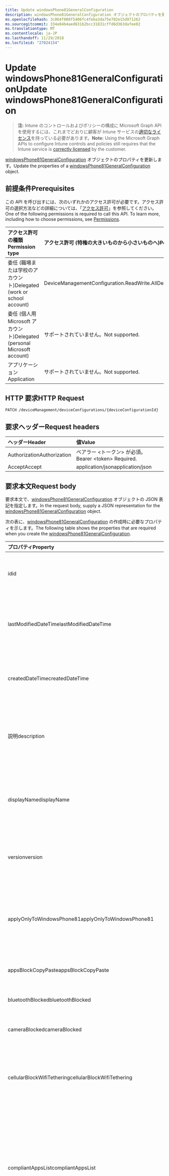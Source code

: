 ```yaml
---
title: Update windowsPhone81GeneralConfiguration
description: windowsPhone81GeneralConfiguration オブジェクトのプロパティを更新します。
ms.openlocfilehash: 3c064f008f5406fc4feba3da75e702e15d971262
ms.sourcegitcommit: 334e84b4aed63162bcc31831cffd6d363dafee02
ms.translationtype: MT
ms.contentlocale: ja-JP
ms.lasthandoff: 11/29/2018
ms.locfileid: "27024154"
---
```

# <a name="update-windowsphone81generalconfiguration"></a><span data-ttu-id="9f953-103">Update windowsPhone81GeneralConfiguration</span><span class="sxs-lookup"><span data-stu-id="9f953-103">Update windowsPhone81GeneralConfiguration</span></span>

> <span data-ttu-id="9f953-104">**注:** Intune のコントロールおよびポリシーの構成に Microsoft Graph API を使用するには、これまでどおりに顧客が Intune サービスの[適切なライセンス](https://go.microsoft.com/fwlink/?linkid=839381)を持っている必要があります。</span><span class="sxs-lookup"><span data-stu-id="9f953-104">**Note:** Using the Microsoft Graph APIs to configure Intune controls and policies still requires that the Intune service is [correctly licensed](https://go.microsoft.com/fwlink/?linkid=839381) by the customer.</span></span>

<span data-ttu-id="9f953-105">[windowsPhone81GeneralConfiguration](../resources/intune-deviceconfig-windowsphone81generalconfiguration.md) オブジェクトのプロパティを更新します。</span><span class="sxs-lookup"><span data-stu-id="9f953-105">Update the properties of a [windowsPhone81GeneralConfiguration](../resources/intune-deviceconfig-windowsphone81generalconfiguration.md) object.</span></span>
## <a name="prerequisites"></a><span data-ttu-id="9f953-106">前提条件</span><span class="sxs-lookup"><span data-stu-id="9f953-106">Prerequisites</span></span>
<span data-ttu-id="9f953-p101">この API を呼び出すには、次のいずれかのアクセス許可が必要です。アクセス許可の選択方法などの詳細については、「[アクセス許可](/graph/permissions-reference)」を参照してください。</span><span class="sxs-lookup"><span data-stu-id="9f953-p101">One of the following permissions is required to call this API. To learn more, including how to choose permissions, see [Permissions](/graph/permissions-reference).</span></span>

|<span data-ttu-id="9f953-109">アクセス許可の種類</span><span class="sxs-lookup"><span data-stu-id="9f953-109">Permission type</span></span>|<span data-ttu-id="9f953-110">アクセス許可 (特権の大きいものから小さいものへ)</span><span class="sxs-lookup"><span data-stu-id="9f953-110">Permissions (from most to least privileged)</span></span>|
|:---|:---|
|<span data-ttu-id="9f953-111">委任 (職場または学校のアカウント)</span><span class="sxs-lookup"><span data-stu-id="9f953-111">Delegated (work or school account)</span></span>|<span data-ttu-id="9f953-112">DeviceManagementConfiguration.ReadWrite.All</span><span class="sxs-lookup"><span data-stu-id="9f953-112">DeviceManagementConfiguration.ReadWrite.All</span></span>|
|<span data-ttu-id="9f953-113">委任 (個人用 Microsoft アカウント)</span><span class="sxs-lookup"><span data-stu-id="9f953-113">Delegated (personal Microsoft account)</span></span>|<span data-ttu-id="9f953-114">サポートされていません。</span><span class="sxs-lookup"><span data-stu-id="9f953-114">Not supported.</span></span>|
|<span data-ttu-id="9f953-115">アプリケーション</span><span class="sxs-lookup"><span data-stu-id="9f953-115">Application</span></span>|<span data-ttu-id="9f953-116">サポートされていません。</span><span class="sxs-lookup"><span data-stu-id="9f953-116">Not supported.</span></span>|

## <a name="http-request"></a><span data-ttu-id="9f953-117">HTTP 要求</span><span class="sxs-lookup"><span data-stu-id="9f953-117">HTTP Request</span></span>
<!-- {
  "blockType": "ignored"
}
-->
``` http
PATCH /deviceManagement/deviceConfigurations/{deviceConfigurationId}
```

## <a name="request-headers"></a><span data-ttu-id="9f953-118">要求ヘッダー</span><span class="sxs-lookup"><span data-stu-id="9f953-118">Request headers</span></span>
|<span data-ttu-id="9f953-119">ヘッダー</span><span class="sxs-lookup"><span data-stu-id="9f953-119">Header</span></span>|<span data-ttu-id="9f953-120">値</span><span class="sxs-lookup"><span data-stu-id="9f953-120">Value</span></span>|
|:---|:---|
|<span data-ttu-id="9f953-121">Authorization</span><span class="sxs-lookup"><span data-stu-id="9f953-121">Authorization</span></span>|<span data-ttu-id="9f953-122">ベアラー &lt;トークン&gt; が必須。</span><span class="sxs-lookup"><span data-stu-id="9f953-122">Bearer &lt;token&gt; Required.</span></span>|
|<span data-ttu-id="9f953-123">Accept</span><span class="sxs-lookup"><span data-stu-id="9f953-123">Accept</span></span>|<span data-ttu-id="9f953-124">application/json</span><span class="sxs-lookup"><span data-stu-id="9f953-124">application/json</span></span>|

## <a name="request-body"></a><span data-ttu-id="9f953-125">要求本文</span><span class="sxs-lookup"><span data-stu-id="9f953-125">Request body</span></span>
<span data-ttu-id="9f953-126">要求本文で、[windowsPhone81GeneralConfiguration](../resources/intune-deviceconfig-windowsphone81generalconfiguration.md) オブジェクトの JSON 表記を指定します。</span><span class="sxs-lookup"><span data-stu-id="9f953-126">In the request body, supply a JSON representation for the [windowsPhone81GeneralConfiguration](../resources/intune-deviceconfig-windowsphone81generalconfiguration.md) object.</span></span>

<span data-ttu-id="9f953-127">次の表に、[windowsPhone81GeneralConfiguration](../resources/intune-deviceconfig-windowsphone81generalconfiguration.md) の作成時に必要なプロパティを示します。</span><span class="sxs-lookup"><span data-stu-id="9f953-127">The following table shows the properties that are required when you create the [windowsPhone81GeneralConfiguration](../resources/intune-deviceconfig-windowsphone81generalconfiguration.md).</span></span>

|<span data-ttu-id="9f953-128">プロパティ</span><span class="sxs-lookup"><span data-stu-id="9f953-128">Property</span></span>|<span data-ttu-id="9f953-129">型</span><span class="sxs-lookup"><span data-stu-id="9f953-129">Type</span></span>|<span data-ttu-id="9f953-130">説明</span><span class="sxs-lookup"><span data-stu-id="9f953-130">Description</span></span>|
|:---|:---|:---|
|<span data-ttu-id="9f953-131">id</span><span class="sxs-lookup"><span data-stu-id="9f953-131">id</span></span>|<span data-ttu-id="9f953-132">String</span><span class="sxs-lookup"><span data-stu-id="9f953-132">String</span></span>|<span data-ttu-id="9f953-133">エンティティのキー。</span><span class="sxs-lookup"><span data-stu-id="9f953-133">Key of the entity.</span></span> <span data-ttu-id="9f953-134">[deviceConfiguration](../resources/intune-deviceconfig-deviceconfiguration.md) から継承します</span><span class="sxs-lookup"><span data-stu-id="9f953-134">Inherited from [deviceConfiguration](../resources/intune-deviceconfig-deviceconfiguration.md)</span></span>|
|<span data-ttu-id="9f953-135">lastModifiedDateTime</span><span class="sxs-lookup"><span data-stu-id="9f953-135">lastModifiedDateTime</span></span>|<span data-ttu-id="9f953-136">DateTimeOffset</span><span class="sxs-lookup"><span data-stu-id="9f953-136">DateTimeOffset</span></span>|<span data-ttu-id="9f953-137">オブジェクトが最後に変更された DateTime。</span><span class="sxs-lookup"><span data-stu-id="9f953-137">DateTime the object was last modified.</span></span> <span data-ttu-id="9f953-138">[deviceConfiguration](../resources/intune-deviceconfig-deviceconfiguration.md) から継承します</span><span class="sxs-lookup"><span data-stu-id="9f953-138">Inherited from [deviceConfiguration](../resources/intune-deviceconfig-deviceconfiguration.md)</span></span>|
|<span data-ttu-id="9f953-139">createdDateTime</span><span class="sxs-lookup"><span data-stu-id="9f953-139">createdDateTime</span></span>|<span data-ttu-id="9f953-140">DateTimeOffset</span><span class="sxs-lookup"><span data-stu-id="9f953-140">DateTimeOffset</span></span>|<span data-ttu-id="9f953-141">オブジェクトが作成された DateTime。</span><span class="sxs-lookup"><span data-stu-id="9f953-141">DateTime the object was created.</span></span> <span data-ttu-id="9f953-142">[deviceConfiguration](../resources/intune-deviceconfig-deviceconfiguration.md) から継承します</span><span class="sxs-lookup"><span data-stu-id="9f953-142">Inherited from [deviceConfiguration](../resources/intune-deviceconfig-deviceconfiguration.md)</span></span>|
|<span data-ttu-id="9f953-143">説明</span><span class="sxs-lookup"><span data-stu-id="9f953-143">description</span></span>|<span data-ttu-id="9f953-144">String</span><span class="sxs-lookup"><span data-stu-id="9f953-144">String</span></span>|<span data-ttu-id="9f953-145">デバイス構成について管理者が提供した説明。</span><span class="sxs-lookup"><span data-stu-id="9f953-145">Admin provided description of the Device Configuration.</span></span> <span data-ttu-id="9f953-146">[deviceConfiguration](../resources/intune-deviceconfig-deviceconfiguration.md) から継承します</span><span class="sxs-lookup"><span data-stu-id="9f953-146">Inherited from [deviceConfiguration](../resources/intune-deviceconfig-deviceconfiguration.md)</span></span>|
|<span data-ttu-id="9f953-147">displayName</span><span class="sxs-lookup"><span data-stu-id="9f953-147">displayName</span></span>|<span data-ttu-id="9f953-148">String</span><span class="sxs-lookup"><span data-stu-id="9f953-148">String</span></span>|<span data-ttu-id="9f953-149">デバイス構成について管理者が指定した名前。</span><span class="sxs-lookup"><span data-stu-id="9f953-149">Admin provided name of the device configuration.</span></span> <span data-ttu-id="9f953-150">[deviceConfiguration](../resources/intune-deviceconfig-deviceconfiguration.md) から継承します</span><span class="sxs-lookup"><span data-stu-id="9f953-150">Inherited from [deviceConfiguration](../resources/intune-deviceconfig-deviceconfiguration.md)</span></span>|
|<span data-ttu-id="9f953-151">version</span><span class="sxs-lookup"><span data-stu-id="9f953-151">version</span></span>|<span data-ttu-id="9f953-152">Int32</span><span class="sxs-lookup"><span data-stu-id="9f953-152">Int32</span></span>|<span data-ttu-id="9f953-153">デバイス構成のバージョン。</span><span class="sxs-lookup"><span data-stu-id="9f953-153">Version of the device configuration.</span></span> <span data-ttu-id="9f953-154">[deviceConfiguration](../resources/intune-deviceconfig-deviceconfiguration.md) から継承します</span><span class="sxs-lookup"><span data-stu-id="9f953-154">Inherited from [deviceConfiguration](../resources/intune-deviceconfig-deviceconfiguration.md)</span></span>|
|<span data-ttu-id="9f953-155">applyOnlyToWindowsPhone81</span><span class="sxs-lookup"><span data-stu-id="9f953-155">applyOnlyToWindowsPhone81</span></span>|<span data-ttu-id="9f953-156">Boolean</span><span class="sxs-lookup"><span data-stu-id="9f953-156">Boolean</span></span>|<span data-ttu-id="9f953-157">このポリシーを Windows Phone 8.1 にのみ適用するかどうかを示す値。</span><span class="sxs-lookup"><span data-stu-id="9f953-157">Value indicating whether this policy only applies to Windows Phone 8.1.</span></span> <span data-ttu-id="9f953-158">このプロパティは読み取り専用です。</span><span class="sxs-lookup"><span data-stu-id="9f953-158">This property is read-only.</span></span>|
|<span data-ttu-id="9f953-159">appsBlockCopyPaste</span><span class="sxs-lookup"><span data-stu-id="9f953-159">appsBlockCopyPaste</span></span>|<span data-ttu-id="9f953-160">Boolean</span><span class="sxs-lookup"><span data-stu-id="9f953-160">Boolean</span></span>|<span data-ttu-id="9f953-161">コピー/貼り付けを禁止するかどうかを示します。</span><span class="sxs-lookup"><span data-stu-id="9f953-161">Indicates whether or not to block copy paste.</span></span>|
|<span data-ttu-id="9f953-162">bluetoothBlocked</span><span class="sxs-lookup"><span data-stu-id="9f953-162">bluetoothBlocked</span></span>|<span data-ttu-id="9f953-163">Boolean</span><span class="sxs-lookup"><span data-stu-id="9f953-163">Boolean</span></span>|<span data-ttu-id="9f953-164">Bluetooth をブロックするかどうかを示します。</span><span class="sxs-lookup"><span data-stu-id="9f953-164">Indicates whether or not to block bluetooth.</span></span>|
|<span data-ttu-id="9f953-165">cameraBlocked</span><span class="sxs-lookup"><span data-stu-id="9f953-165">cameraBlocked</span></span>|<span data-ttu-id="9f953-166">Boolean</span><span class="sxs-lookup"><span data-stu-id="9f953-166">Boolean</span></span>|<span data-ttu-id="9f953-167">カメラをブロックするかどうかを示します。</span><span class="sxs-lookup"><span data-stu-id="9f953-167">Indicates whether or not to block camera.</span></span>|
|<span data-ttu-id="9f953-168">cellularBlockWifiTethering</span><span class="sxs-lookup"><span data-stu-id="9f953-168">cellularBlockWifiTethering</span></span>|<span data-ttu-id="9f953-169">Boolean</span><span class="sxs-lookup"><span data-stu-id="9f953-169">Boolean</span></span>|<span data-ttu-id="9f953-170">Wi-Fi テザリングをブロックするかどうかを示します。</span><span class="sxs-lookup"><span data-stu-id="9f953-170">Indicates whether or not to block Wi-Fi tethering.</span></span> <span data-ttu-id="9f953-171">Wi-Fi がブロックされていれば、この値は関係ありません。</span><span class="sxs-lookup"><span data-stu-id="9f953-171">Has no impact if Wi-Fi is blocked.</span></span>|
|<span data-ttu-id="9f953-172">compliantAppsList</span><span class="sxs-lookup"><span data-stu-id="9f953-172">compliantAppsList</span></span>|<span data-ttu-id="9f953-173">[appListItem](../resources/intune-deviceconfig-applistitem.md) コレクション</span><span class="sxs-lookup"><span data-stu-id="9f953-173">[appListItem](../resources/intune-deviceconfig-applistitem.md) collection</span></span>|<span data-ttu-id="9f953-174">コンプライアンス内のアプリのリスト (CompliantAppListType によって制御される、許可リストまたは禁止リスト)。</span><span class="sxs-lookup"><span data-stu-id="9f953-174">List of apps in the compliance (either allow list or block list, controlled by CompliantAppListType).</span></span> <span data-ttu-id="9f953-175">このコレクションには、最大で 10000 個の要素を含めることができます。</span><span class="sxs-lookup"><span data-stu-id="9f953-175">This collection can contain a maximum of 10000 elements.</span></span>|
|<span data-ttu-id="9f953-176">compliantAppListType</span><span class="sxs-lookup"><span data-stu-id="9f953-176">compliantAppListType</span></span>|[<span data-ttu-id="9f953-177">appListType</span><span class="sxs-lookup"><span data-stu-id="9f953-177">appListType</span></span>](../resources/intune-deviceconfig-applisttype.md)|<span data-ttu-id="9f953-178">AppComplianceList 内にあるリスト。</span><span class="sxs-lookup"><span data-stu-id="9f953-178">List that is in the AppComplianceList.</span></span> <span data-ttu-id="9f953-179">可能な値は、`none`、`appsInListCompliant`、`appsNotInListCompliant` です。</span><span class="sxs-lookup"><span data-stu-id="9f953-179">Possible values are: `none`, `appsInListCompliant`, `appsNotInListCompliant`.</span></span>|
|<span data-ttu-id="9f953-180">diagnosticDataBlockSubmission</span><span class="sxs-lookup"><span data-stu-id="9f953-180">diagnosticDataBlockSubmission</span></span>|<span data-ttu-id="9f953-181">Boolean</span><span class="sxs-lookup"><span data-stu-id="9f953-181">Boolean</span></span>|<span data-ttu-id="9f953-182">診断データの送信をブロックするかどうかを示します。</span><span class="sxs-lookup"><span data-stu-id="9f953-182">Indicates whether or not to block diagnostic data submission.</span></span>|
|<span data-ttu-id="9f953-183">emailBlockAddingAccounts</span><span class="sxs-lookup"><span data-stu-id="9f953-183">emailBlockAddingAccounts</span></span>|<span data-ttu-id="9f953-184">Boolean</span><span class="sxs-lookup"><span data-stu-id="9f953-184">Boolean</span></span>|<span data-ttu-id="9f953-185">カスタム電子メール アカウントをブロックするかどうかを示します。</span><span class="sxs-lookup"><span data-stu-id="9f953-185">Indicates whether or not to block custom email accounts.</span></span>|
|<span data-ttu-id="9f953-186">locationServicesBlocked</span><span class="sxs-lookup"><span data-stu-id="9f953-186">locationServicesBlocked</span></span>|<span data-ttu-id="9f953-187">Boolean</span><span class="sxs-lookup"><span data-stu-id="9f953-187">Boolean</span></span>|<span data-ttu-id="9f953-188">位置情報サービスをブロックするかどうかを示します。</span><span class="sxs-lookup"><span data-stu-id="9f953-188">Indicates whether or not to block location services.</span></span>|
|<span data-ttu-id="9f953-189">microsoftAccountBlocked</span><span class="sxs-lookup"><span data-stu-id="9f953-189">microsoftAccountBlocked</span></span>|<span data-ttu-id="9f953-190">Boolean</span><span class="sxs-lookup"><span data-stu-id="9f953-190">Boolean</span></span>|<span data-ttu-id="9f953-191">Microsoft アカウントの使用を禁止するかどうかを示します。</span><span class="sxs-lookup"><span data-stu-id="9f953-191">Indicates whether or not to block using a Microsoft Account.</span></span>|
|<span data-ttu-id="9f953-192">nfcBlocked</span><span class="sxs-lookup"><span data-stu-id="9f953-192">nfcBlocked</span></span>|<span data-ttu-id="9f953-193">Boolean</span><span class="sxs-lookup"><span data-stu-id="9f953-193">Boolean</span></span>|<span data-ttu-id="9f953-194">近距離無線通信をブロックするかどうかを示します。</span><span class="sxs-lookup"><span data-stu-id="9f953-194">Indicates whether or not to block Near-Field Communication.</span></span>|
|<span data-ttu-id="9f953-195">passwordBlockSimple</span><span class="sxs-lookup"><span data-stu-id="9f953-195">passwordBlockSimple</span></span>|<span data-ttu-id="9f953-196">Boolean</span><span class="sxs-lookup"><span data-stu-id="9f953-196">Boolean</span></span>|<span data-ttu-id="9f953-197">カレンダーの同期を禁止するかどうかを示します。</span><span class="sxs-lookup"><span data-stu-id="9f953-197">Indicates whether or not to block syncing the calendar.</span></span>|
|<span data-ttu-id="9f953-198">passwordExpirationDays</span><span class="sxs-lookup"><span data-stu-id="9f953-198">passwordExpirationDays</span></span>|<span data-ttu-id="9f953-199">Int32</span><span class="sxs-lookup"><span data-stu-id="9f953-199">Int32</span></span>|<span data-ttu-id="9f953-200">パスワードの有効期限が切れるまでの日数。</span><span class="sxs-lookup"><span data-stu-id="9f953-200">Number of days before the password expires.</span></span>|
|<span data-ttu-id="9f953-201">passwordMinimumLength</span><span class="sxs-lookup"><span data-stu-id="9f953-201">passwordMinimumLength</span></span>|<span data-ttu-id="9f953-202">Int32</span><span class="sxs-lookup"><span data-stu-id="9f953-202">Int32</span></span>|<span data-ttu-id="9f953-203">パスワードの最小の長さ。</span><span class="sxs-lookup"><span data-stu-id="9f953-203">Minimum length of passwords.</span></span>|
|<span data-ttu-id="9f953-204">passwordMinutesOfInactivityBeforeScreenTimeout</span><span class="sxs-lookup"><span data-stu-id="9f953-204">passwordMinutesOfInactivityBeforeScreenTimeout</span></span>|<span data-ttu-id="9f953-205">Int32</span><span class="sxs-lookup"><span data-stu-id="9f953-205">Int32</span></span>|<span data-ttu-id="9f953-206">画面がタイムアウトになるまでの非アクティブ時間 (分)。</span><span class="sxs-lookup"><span data-stu-id="9f953-206">Minutes of inactivity before screen timeout.</span></span>|
|<span data-ttu-id="9f953-207">passwordMinimumCharacterSetCount</span><span class="sxs-lookup"><span data-stu-id="9f953-207">passwordMinimumCharacterSetCount</span></span>|<span data-ttu-id="9f953-208">Int32</span><span class="sxs-lookup"><span data-stu-id="9f953-208">Int32</span></span>|<span data-ttu-id="9f953-209">パスワードが含まなければならない文字セットの数。</span><span class="sxs-lookup"><span data-stu-id="9f953-209">Number of character sets a password must contain.</span></span>|
|<span data-ttu-id="9f953-210">passwordPreviousPasswordBlockCount</span><span class="sxs-lookup"><span data-stu-id="9f953-210">passwordPreviousPasswordBlockCount</span></span>|<span data-ttu-id="9f953-211">Int32</span><span class="sxs-lookup"><span data-stu-id="9f953-211">Int32</span></span>|<span data-ttu-id="9f953-212">ブロックする、以前のパスワードの数。</span><span class="sxs-lookup"><span data-stu-id="9f953-212">Number of previous passwords to block.</span></span> <span data-ttu-id="9f953-213">有効な値は 0 から 24 までです</span><span class="sxs-lookup"><span data-stu-id="9f953-213">Valid values 0 to 24</span></span>|
|<span data-ttu-id="9f953-214">passwordSignInFailureCountBeforeFactoryReset</span><span class="sxs-lookup"><span data-stu-id="9f953-214">passwordSignInFailureCountBeforeFactoryReset</span></span>|<span data-ttu-id="9f953-215">Int32</span><span class="sxs-lookup"><span data-stu-id="9f953-215">Int32</span></span>|<span data-ttu-id="9f953-216">出荷時の設定にリセットされるまでの、失敗が許可されるサインインの回数。</span><span class="sxs-lookup"><span data-stu-id="9f953-216">Number of sign in failures allowed before factory reset.</span></span>|
|<span data-ttu-id="9f953-217">passwordRequiredType</span><span class="sxs-lookup"><span data-stu-id="9f953-217">passwordRequiredType</span></span>|[<span data-ttu-id="9f953-218">requiredPasswordType</span><span class="sxs-lookup"><span data-stu-id="9f953-218">requiredPasswordType</span></span>](../resources/intune-deviceconfig-requiredpasswordtype.md)|<span data-ttu-id="9f953-219">必要なパスワードの種類。</span><span class="sxs-lookup"><span data-stu-id="9f953-219">Password type that is required.</span></span> <span data-ttu-id="9f953-220">可能な値は、`deviceDefault`、`alphanumeric`、`numeric` です。</span><span class="sxs-lookup"><span data-stu-id="9f953-220">Possible values are: `deviceDefault`, `alphanumeric`, `numeric`.</span></span>|
|<span data-ttu-id="9f953-221">passwordRequired</span><span class="sxs-lookup"><span data-stu-id="9f953-221">passwordRequired</span></span>|<span data-ttu-id="9f953-222">Boolean</span><span class="sxs-lookup"><span data-stu-id="9f953-222">Boolean</span></span>|<span data-ttu-id="9f953-223">パスワードを要求するかどうかを指定します。</span><span class="sxs-lookup"><span data-stu-id="9f953-223">Indicates whether or not to require a password.</span></span>|
|<span data-ttu-id="9f953-224">screenCaptureBlocked</span><span class="sxs-lookup"><span data-stu-id="9f953-224">screenCaptureBlocked</span></span>|<span data-ttu-id="9f953-225">Boolean</span><span class="sxs-lookup"><span data-stu-id="9f953-225">Boolean</span></span>|<span data-ttu-id="9f953-226">スクリーンショットを禁止するかどうかを示します。</span><span class="sxs-lookup"><span data-stu-id="9f953-226">Indicates whether or not to block screenshots.</span></span>|
|<span data-ttu-id="9f953-227">storageBlockRemovableStorage</span><span class="sxs-lookup"><span data-stu-id="9f953-227">storageBlockRemovableStorage</span></span>|<span data-ttu-id="9f953-228">Boolean</span><span class="sxs-lookup"><span data-stu-id="9f953-228">Boolean</span></span>|<span data-ttu-id="9f953-229">リムーバブル記憶域をブロックするかどうかを示します。</span><span class="sxs-lookup"><span data-stu-id="9f953-229">Indicates whether or not to block removable storage.</span></span>|
|<span data-ttu-id="9f953-230">storageRequireEncryption</span><span class="sxs-lookup"><span data-stu-id="9f953-230">storageRequireEncryption</span></span>|<span data-ttu-id="9f953-231">Boolean</span><span class="sxs-lookup"><span data-stu-id="9f953-231">Boolean</span></span>|<span data-ttu-id="9f953-232">暗号化が必要かどうかを示します。</span><span class="sxs-lookup"><span data-stu-id="9f953-232">Indicates whether or not to require encryption.</span></span>|
|<span data-ttu-id="9f953-233">webBrowserBlocked</span><span class="sxs-lookup"><span data-stu-id="9f953-233">webBrowserBlocked</span></span>|<span data-ttu-id="9f953-234">Boolean</span><span class="sxs-lookup"><span data-stu-id="9f953-234">Boolean</span></span>|<span data-ttu-id="9f953-235">Web ブラウザーをブロックするかどうかを示します。</span><span class="sxs-lookup"><span data-stu-id="9f953-235">Indicates whether or not to block the web browser.</span></span>|
|<span data-ttu-id="9f953-236">wifiBlocked</span><span class="sxs-lookup"><span data-stu-id="9f953-236">wifiBlocked</span></span>|<span data-ttu-id="9f953-237">Boolean</span><span class="sxs-lookup"><span data-stu-id="9f953-237">Boolean</span></span>|<span data-ttu-id="9f953-238">Wi-Fi をブロックするかどうかを示します。</span><span class="sxs-lookup"><span data-stu-id="9f953-238">Indicates whether or not to block Wi-Fi.</span></span>|
|<span data-ttu-id="9f953-239">wifiBlockAutomaticConnectHotspots</span><span class="sxs-lookup"><span data-stu-id="9f953-239">wifiBlockAutomaticConnectHotspots</span></span>|<span data-ttu-id="9f953-240">Boolean</span><span class="sxs-lookup"><span data-stu-id="9f953-240">Boolean</span></span>|<span data-ttu-id="9f953-241">Wi-Fi ホットスポットへの自動接続をブロックするかどうかを示します。</span><span class="sxs-lookup"><span data-stu-id="9f953-241">Indicates whether or not to block automatically connecting to Wi-Fi hotspots.</span></span> <span data-ttu-id="9f953-242">Wi-Fi がブロックされていれば、この値は関係ありません。</span><span class="sxs-lookup"><span data-stu-id="9f953-242">Has no impact if Wi-Fi is blocked.</span></span>|
|<span data-ttu-id="9f953-243">wifiBlockHotspotReporting</span><span class="sxs-lookup"><span data-stu-id="9f953-243">wifiBlockHotspotReporting</span></span>|<span data-ttu-id="9f953-244">Boolean</span><span class="sxs-lookup"><span data-stu-id="9f953-244">Boolean</span></span>|<span data-ttu-id="9f953-245">Wi-Fi ホットスポット レポートをブロックするかどうかを示します。</span><span class="sxs-lookup"><span data-stu-id="9f953-245">Indicates whether or not to block Wi-Fi hotspot reporting.</span></span> <span data-ttu-id="9f953-246">Wi-Fi がブロックされていれば、この値は関係ありません。</span><span class="sxs-lookup"><span data-stu-id="9f953-246">Has no impact if Wi-Fi is blocked.</span></span>|
|<span data-ttu-id="9f953-247">windowsStoreBlocked</span><span class="sxs-lookup"><span data-stu-id="9f953-247">windowsStoreBlocked</span></span>|<span data-ttu-id="9f953-248">Boolean</span><span class="sxs-lookup"><span data-stu-id="9f953-248">Boolean</span></span>|<span data-ttu-id="9f953-249">Windows ストアをブロックするかどうかを示します。</span><span class="sxs-lookup"><span data-stu-id="9f953-249">Indicates whether or not to block the Windows Store.</span></span>|



## <a name="response"></a><span data-ttu-id="9f953-250">応答</span><span class="sxs-lookup"><span data-stu-id="9f953-250">Response</span></span>
<span data-ttu-id="9f953-251">成功した場合、このメソッドは `200 OK` 応答コードと、応答本文で更新された [windowsPhone81GeneralConfiguration](../resources/intune-deviceconfig-windowsphone81generalconfiguration.md) オブジェクトを返します。</span><span class="sxs-lookup"><span data-stu-id="9f953-251">If successful, this method returns a `200 OK` response code and an updated [windowsPhone81GeneralConfiguration](../resources/intune-deviceconfig-windowsphone81generalconfiguration.md) object in the response body.</span></span>

## <a name="example"></a><span data-ttu-id="9f953-252">例</span><span class="sxs-lookup"><span data-stu-id="9f953-252">Example</span></span>
### <a name="request"></a><span data-ttu-id="9f953-253">要求</span><span class="sxs-lookup"><span data-stu-id="9f953-253">Request</span></span>
<span data-ttu-id="9f953-254">以下は、要求の例です。</span><span class="sxs-lookup"><span data-stu-id="9f953-254">Here is an example of the request.</span></span>
``` http
PATCH https://graph.microsoft.com/v1.0/deviceManagement/deviceConfigurations/{deviceConfigurationId}
Content-type: application/json
Content-length: 1461

{
  "@odata.type": "#microsoft.graph.windowsPhone81GeneralConfiguration",
  "description": "Description value",
  "displayName": "Display Name value",
  "version": 7,
  "applyOnlyToWindowsPhone81": true,
  "appsBlockCopyPaste": true,
  "bluetoothBlocked": true,
  "cameraBlocked": true,
  "cellularBlockWifiTethering": true,
  "compliantAppsList": [
    {
      "@odata.type": "microsoft.graph.appListItem",
      "name": "Name value",
      "publisher": "Publisher value",
      "appStoreUrl": "https://example.com/appStoreUrl/",
      "appId": "App Id value"
    }
  ],
  "compliantAppListType": "appsInListCompliant",
  "diagnosticDataBlockSubmission": true,
  "emailBlockAddingAccounts": true,
  "locationServicesBlocked": true,
  "microsoftAccountBlocked": true,
  "nfcBlocked": true,
  "passwordBlockSimple": true,
  "passwordExpirationDays": 6,
  "passwordMinimumLength": 5,
  "passwordMinutesOfInactivityBeforeScreenTimeout": 14,
  "passwordMinimumCharacterSetCount": 0,
  "passwordPreviousPasswordBlockCount": 2,
  "passwordSignInFailureCountBeforeFactoryReset": 12,
  "passwordRequiredType": "alphanumeric",
  "passwordRequired": true,
  "screenCaptureBlocked": true,
  "storageBlockRemovableStorage": true,
  "storageRequireEncryption": true,
  "webBrowserBlocked": true,
  "wifiBlocked": true,
  "wifiBlockAutomaticConnectHotspots": true,
  "wifiBlockHotspotReporting": true,
  "windowsStoreBlocked": true
}
```

### <a name="response"></a><span data-ttu-id="9f953-255">応答</span><span class="sxs-lookup"><span data-stu-id="9f953-255">Response</span></span>
<span data-ttu-id="9f953-p116">以下は、応答の例です。注:簡潔にするために、ここに示す応答オブジェクトは切り詰められている場合があります。すべてのプロパティは実際の呼び出しから返されます。</span><span class="sxs-lookup"><span data-stu-id="9f953-p116">Here is an example of the response. Note: The response object shown here may be truncated for brevity. All of the properties will be returned from an actual call.</span></span>
``` http
HTTP/1.1 200 OK
Content-Type: application/json
Content-Length: 1633

{
  "@odata.type": "#microsoft.graph.windowsPhone81GeneralConfiguration",
  "id": "f5e0e34d-e34d-f5e0-4de3-e0f54de3e0f5",
  "lastModifiedDateTime": "2017-01-01T00:00:35.1329464-08:00",
  "createdDateTime": "2017-01-01T00:02:43.5775965-08:00",
  "description": "Description value",
  "displayName": "Display Name value",
  "version": 7,
  "applyOnlyToWindowsPhone81": true,
  "appsBlockCopyPaste": true,
  "bluetoothBlocked": true,
  "cameraBlocked": true,
  "cellularBlockWifiTethering": true,
  "compliantAppsList": [
    {
      "@odata.type": "microsoft.graph.appListItem",
      "name": "Name value",
      "publisher": "Publisher value",
      "appStoreUrl": "https://example.com/appStoreUrl/",
      "appId": "App Id value"
    }
  ],
  "compliantAppListType": "appsInListCompliant",
  "diagnosticDataBlockSubmission": true,
  "emailBlockAddingAccounts": true,
  "locationServicesBlocked": true,
  "microsoftAccountBlocked": true,
  "nfcBlocked": true,
  "passwordBlockSimple": true,
  "passwordExpirationDays": 6,
  "passwordMinimumLength": 5,
  "passwordMinutesOfInactivityBeforeScreenTimeout": 14,
  "passwordMinimumCharacterSetCount": 0,
  "passwordPreviousPasswordBlockCount": 2,
  "passwordSignInFailureCountBeforeFactoryReset": 12,
  "passwordRequiredType": "alphanumeric",
  "passwordRequired": true,
  "screenCaptureBlocked": true,
  "storageBlockRemovableStorage": true,
  "storageRequireEncryption": true,
  "webBrowserBlocked": true,
  "wifiBlocked": true,
  "wifiBlockAutomaticConnectHotspots": true,
  "wifiBlockHotspotReporting": true,
  "windowsStoreBlocked": true
}
```



